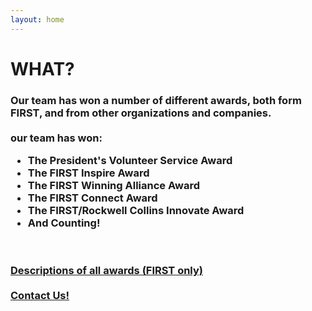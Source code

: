 ```yaml
---
layout: home
---
```

<div class="logo-box">
	<h1>WHAT?</h1>
</div>
<div class="information">
	<h3>
	Our team has won a number of different awards, both form FIRST, and from other organizations and companies.
	<br>
	<br>
our team has won:
<ul>
	<li>The President's Volunteer Service Award</li>
	<li>The FIRST Inspire Award</li>
	<li>The FIRST Winning Alliance Award</li>
	<li>The FIRST Connect Award</li>
	<li>The FIRST/Rockwell Collins Innovate Award</li>
	<li>And Counting!</li>
</ul>
	<br>
	<br>
	<a href="https://www.firstinspires.org/sites/default/files/uploads/resource_library/ftc/2016-2017-season/award-descriptions.pdf" target="_blank">Descriptions of all awards (FIRST only)</a>
	<br>
	<br>
	<A HREF="mailto:7sigmarobotics@gmail.com?&Subject=7%20sigma%20robotics%20Q%26A%20inquiry%20accomplishments">Contact Us!</A>
	</h3>
</div>